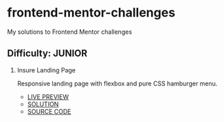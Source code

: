# frontend-mentor-challenges

My solutions to Frontend Mentor challenges

## Difficulty: JUNIOR

1.  Insure Landing Page

    Responsive landing page with flexbox and pure CSS hamburger menu.

    - [LIVE PREVIEW](https://insure-landing-page-eight.now.sh)
    - [SOLUTION](https://www.frontendmentor.io/solutions/responsive-landing-page-with-flexbox-and-hamburger-menu-SrZgwdc-M)
    - [SOURCE CODE](https://github.com/norlowska/frontend-mentor-challenges/tree/master/insure-landing-page-master)
